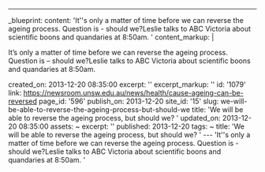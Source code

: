 ---
_blueprint:
  content: 'It''s only a matter of time before we can reverse the ageing process.
    Question is - should we?Leslie talks to ABC Victoria about scientific boons and
    quandaries at 8:50am. '
  content_markup: |
    <p>It&rsquo;s only a matter of time before we can reverse the ageing process. Question is &ndash; should we?Leslie talks to ABC Victoria about scientific boons and quandaries at 8:50am.</p>
  created_on: 2013-12-20 08:35:00
  excerpt: ''
  excerpt_markup: ''
  id: '1079'
  link: https://newsroom.unsw.edu.au/news/health/cause-ageing-can-be-reversed
  page_id: '596'
  publish_on: 2013-12-20
  site_id: '15'
  slug: we-will-be-able-to-reverse-the-ageing-process-but-should-we
  title: 'We will be able to reverse the ageing process, but should we? '
  updated_on: 2013-12-20 08:35:00
assets: ~
excerpt: ''
published: 2013-12-20
tags: ~
title: 'We will be able to reverse the ageing process, but should we? '
--- 'It''s only a matter of time before we can reverse the ageing process. Question
  is - should we?Leslie talks to ABC Victoria about scientific boons and quandaries
  at 8:50am. '
